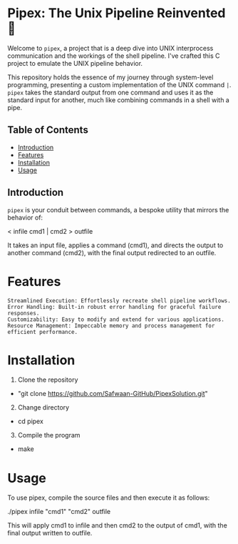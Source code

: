 # Pipex: The Unix Pipeline Reinvented 🚀

Welcome to `pipex`, a project that is a deep dive into UNIX interprocess communication and the workings of the shell pipeline. I've crafted this C project to emulate the UNIX pipeline behavior.

This repository holds the essence of my journey through system-level programming, presenting a custom implementation of the UNIX command `|`. `pipex` takes the standard output from one command and uses it as the standard input for another, much like combining commands in a shell with a pipe.

## Table of Contents
- [Introduction](#introduction)
- [Features](#features)
- [Installation](#installation)
- [Usage](#usage)

## Introduction

`pipex` is your conduit between commands, a bespoke utility that mirrors the behavior of:

< infile cmd1 | cmd2 > outfile

It takes an input file, applies a command (cmd1), and directs the output to another command (cmd2), with the final output redirected to an outfile.

# Features

    Streamlined Execution: Effortlessly recreate shell pipeline workflows.
    Error Handling: Built-in robust error handling for graceful failure responses.
    Customizability: Easy to modify and extend for various applications.
    Resource Management: Impeccable memory and process management for efficient performance.

# Installation

1. Clone the repository
- "git clone https://github.com/Safwaan-GitHub/PipexSolution.git"

2. Change directory
- cd pipex

3. Compile the program
- make

# Usage

To use pipex, compile the source files and then execute it as follows:

./pipex infile "cmd1" "cmd2" outfile

This will apply cmd1 to infile and then cmd2 to the output of cmd1, with the final output written to outfile.
